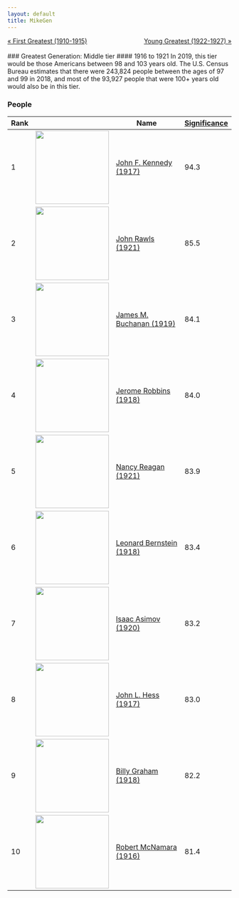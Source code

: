 ```yaml
---
layout: default
title: MikeGen
---
```

<div style="overflow: hidden"><a href="/mike-gen/generations/greatest-first.html" class="previous" style="float: left !important">&laquo; First Greatest (1910-1915)</a><a href="/mike-gen/generations/greatest-young.html" class="next" style="float: right !important">Young Greatest (1922-1927) &raquo;</a></div>
<br>
### Greatest Generation: Middle tier
#### 1916 to 1921
In 2019, this tier would be those Americans between 98 and 103 years old. The U.S. Census Bureau estimates that there were 243,824 people between the ages of 97 and 99 in 2018, and most of the 93,927 people that were 100+ years old would also be in this tier. 

### People

Rank |     | Name                               | <a href="/mike-gen/FAQ.html#Significance">Significance</a> 
---- | --- | ---------------------------------- | -------- 
1    | <img src="https://upload.wikimedia.org/wikipedia/commons/c/c3/John_F._Kennedy%2C_White_House_color_photo_portrait.jpg" width="165" /> | [John F. Kennedy (1917)](https://en.wikipedia.org/wiki/John_F._Kennedy) | 94.3
2    | <img src="https://upload.wikimedia.org/wikipedia/en/3/3d/John_Rawls.jpg" width="165" /> | [John Rawls (1921)](https://en.wikipedia.org/wiki/John_Rawls) | 85.5
3    | <img src="https://upload.wikimedia.org/wikipedia/commons/1/11/James_Buchanan_by_Atlas_network.jpg" width="165" /> | [James M. Buchanan (1919)](https://en.wikipedia.org/wiki/James_M._Buchanan) | 84.1
4    | <img src="https://upload.wikimedia.org/wikipedia/commons/e/e4/Jerome_Robbins_ca._1968_cropped.jpg" width="165" /> | [Jerome Robbins (1918)](https://en.wikipedia.org/wiki/Jerome_Robbins) | 84.0
5    | <img src="https://upload.wikimedia.org/wikipedia/commons/1/18/Nancy_Reagan.jpg" width="165" /> | [Nancy Reagan (1921)](https://en.wikipedia.org/wiki/Nancy_Reagan) | 83.9
6    | <img src="https://upload.wikimedia.org/wikipedia/commons/6/6a/Leonard_Bernstein_by_Jack_Mitchell.jpg" width="165" /> | [Leonard Bernstein (1918)](https://en.wikipedia.org/wiki/Leonard_Bernstein) | 83.4
7    | <img src="https://upload.wikimedia.org/wikipedia/commons/3/34/Isaac.Asimov01.jpg" width="165" /> | [Isaac Asimov (1920)](https://en.wikipedia.org/wiki/Isaac_Asimov) | 83.2
8    | <img src="https://fair.org/wp-content/uploads/2005/03/hess.jpg" width="165" /> | [John L. Hess (1917)](https://en.wikipedia.org/wiki/John_L._Hess) | 83.0
9    | <img src="https://upload.wikimedia.org/wikipedia/commons/e/e0/Billy_Graham_bw_photo%2C_April_11%2C_1966.jpg" width="165" /> | [Billy Graham (1918)](https://en.wikipedia.org/wiki/Billy_Graham) | 82.2
10   | <img src="https://upload.wikimedia.org/wikipedia/commons/2/2b/Robert_McNamara_official_portrait.jpg" width="165" /> | [Robert McNamara (1916)](https://en.wikipedia.org/wiki/Robert_McNamara) | 81.4
